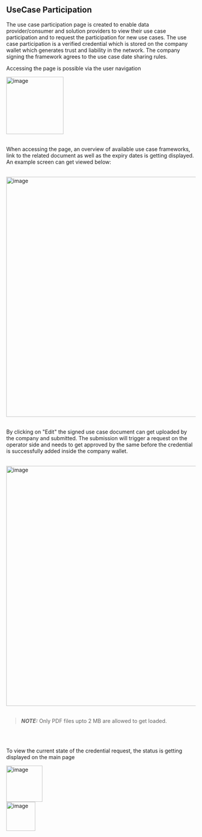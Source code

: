 ## UseCase Participation

The use case participation page is created to enable data provider/consumer and solution providers to view their use case participation and to request the participation for new use cases.
The use case participation is a verified credential which is stored on the company wallet which generates trust and liability in the network. The company signing the framework agrees to the use case date sharing rules.

Accessing the page is possible via the user navigation

<img width="152" alt="image" src="https://github.com/catenax-ng/tx-portal-assets/assets/94133633/f7630788-c007-465b-87db-601f93184393">

<br>
<br>

When accessing the page, an overview of available use case frameworks, link to the related document as well as the expiry dates is getting displayed.
An example screen can get viewed below: 

<br>
<img width="636" alt="image" src="https://github.com/catenax-ng/tx-portal-assets/assets/94133633/c5ded524-278e-4995-8013-3987a3af7938">
<br>
<br>

By clicking on "Edit" the signed use case document can get uploaded by the company and submitted.
The submission will trigger a request on the operator side and needs to get approved by the same before the credential is successfully added inside the company wallet.

<br>
<img width="636" alt="image" src="https://github.com/catenax-ng/tx-portal-assets/assets/94133633/c59a9ef3-2ce4-487e-936a-c4d3b0a2e058">
<br>
<br>

> **_NOTE:_**  Only PDF files upto 2 MB are allowed to get loaded.
>
> 

<br>
<br>

To view the current state of the credential request, the status is getting displayed on the main page

<img width="96" alt="image" src="https://github.com/catenax-ng/tx-portal-assets/assets/94133633/fd2401f1-1295-4e11-a32c-3401094d480a">
<br>
<img width="77" alt="image" src="https://github.com/catenax-ng/tx-portal-assets/assets/94133633/bb3f3985-d2d7-4aeb-a4b0-1c4a2303333f">

<br>
<br>


